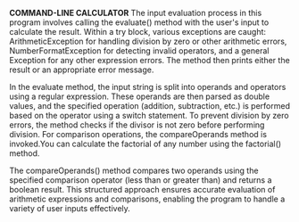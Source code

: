 **COMMAND-LINE CALCULATOR**
The input evaluation process in this program involves calling the evaluate() method with the user's input to calculate the result. Within a try block, various exceptions are caught: ArithmeticException for handling division by zero or other arithmetic errors, NumberFormatException for detecting invalid operators, and a general Exception for any other expression errors. The method then prints either the result or an appropriate error message.

In the evaluate method, the input string is split into operands and operators using a regular expression. These operands are then parsed as double values, and the specified operation (addition, subtraction, etc.) is performed based on the operator using a switch statement. To prevent division by zero errors, the method checks if the divisor is not zero before performing division. For comparison operations, the compareOperands method is invoked.You can calculate the factorial of any number using the factorial() method.

The compareOperands() method compares two operands using the specified comparison operator (less than or greater than) and returns a boolean result. This structured approach ensures accurate evaluation of arithmetic expressions and comparisons, enabling the program to handle a variety of user inputs effectively.




